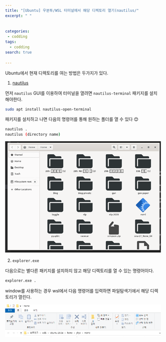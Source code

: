 ```yaml
---
title: "[Ubuntu] 우분투/WSL 터미널에서 해당 디렉토리 열기(nautilus/"
excerpt: " "


categories:
 - codding
tags:
  - codding
search: true

---
```



Ubuntu에서 현재 디렉토리를 여는 방법은 두가지가 있다.

1. [nautilus](https://pypi.org/project/nautilus-terminal/)

먼저 `nautilus` GUI를 이용하여 터미널을 열려면 `nautilus-terminal` 패키지를 설치해야한다.

```bash
sudo apt install nautilus-open-terminal
```

패키지를 설치하고 나면 다음의 명령어를 통해 원하는 폴더를 열 수 있다 😊

```bash
nautilus .
nautilus (directory name)
```

<p align='center'><img src='https://github.com/happy-jihye/happy-jihye.github.io/blob/master/_posts/images/python/ubuntu-terminal-1.PNG?raw=1' width = '700' ></p>

2. `explorer.exe`

다음으로는 별다른 패키지를 설치하지 않고 해당 디렉토리를 열 수 있는 명령어이다.

```bash
explorer.exe .
```

window를 사용하는 경우 wsl에서 다음 명령어를 입력하면 파일탐색기에서 해당 디렉토리가 열린다.

<p align='center'><img src='https://github.com/happy-jihye/happy-jihye.github.io/blob/master/_posts/images/python/ubuntu-terminal-2.PNG?raw=1' width = '700' ></p>
